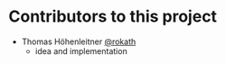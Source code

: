 # Contributors to this project

- Thomas Höhenleitner [@rokath](https://github.com/rokath)
  - idea and implementation
